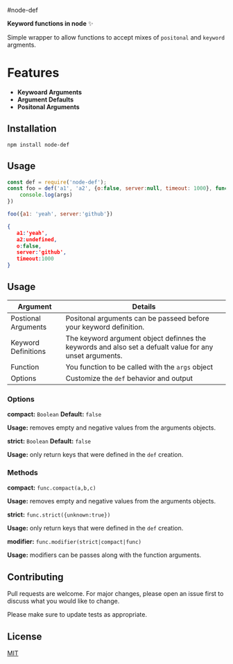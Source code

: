 #node-def

**Keyword functions in node** ✨

Simple wrapper to allow functions to accept mixes of `positonal` and `keyword` argments.


# Features

* **Keywoard Arguments** 
* **Argument Defaults**
* **Positonal Arguments**


## Installation

```shell
npm install node-def
```

## Usage

```javascript
const def = require('node-def');
const foo = def('a1', 'a2', {o:false, server:null, timeout: 1000}, function(args){
    console.log(args)
})

foo({a1: 'yeah', server:'github'})
```
```json
{  
   a1:'yeah',
   a2:undefined,
   o:false,
   server:'github',
   timeout:1000
}
```

## Usage
| Argument | Details |
| ------ | ---------- |
| Postional Arguments | Positonal arguments can be passeed before your keyword definition.  |
| Keyword Definitions  | The keyword argument object definnes the keywords and also set a defualt value for any unset arguments.|
| Function  | You function to be called with the `args` object |
| Options  | Customize the `def` behavior and output |


### Options
**compact:** `Boolean`  **Default:**  `false`

**Usage:** removes empty and negative values from the arguments objects.

**strict:** `Boolean`  **Default:**  `false`

**Usage:** only return keys that were defined in the `def` creation.

### Methods

**compact:** `func.compact(a,b,c)`

**Usage:** removes empty and negative values from the arguments objects.

**strict:** `func.strict({unknown:true})`

**Usage:** only return keys that were defined in the `def` creation.

**modifier:** `func.modifier(strict|compact|func)`

**Usage:** modifiers can be passes along with the function arguments.


## Contributing
Pull requests are welcome. For major changes, please open an issue first to discuss what you would like to change.

Please make sure to update tests as appropriate.

## License
[MIT](https://choosealicense.com/licenses/mit/)